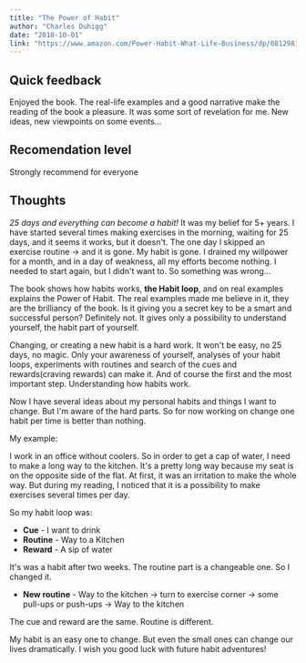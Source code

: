 ```yaml
---
title: "The Power of Habit"
author: "Charles Duhigg"
date: "2018-10-01"
link: "https://www.amazon.com/Power-Habit-What-Life-Business/dp/081298160X"
---
```


## Quick feedback
Enjoyed the book. The real-life examples and a good narrative make the reading of the book a pleasure. It was some sort of revelation for me. New ideas, new viewpoints on some events...

## Recomendation level
Strongly recommend for everyone

## Thoughts
*25 days and everything can become a habit!* It was my belief for 5+ years. I have started several times making exercises in the morning, waiting for 25 days, and it seems it works, but it doesn't. The one day I skipped an exercise routine -> and it is gone. My habit is gone. I drained my willpower for a month, and in a day of weakness, all my efforts become nothing. I needed to start again, but I didn't want to. So something was wrong...

The book shows how habits works, **the Habit loop**, and on real examples explains the Power of Habit. The real examples made me believe in it, they are the brilliancy of the book. Is it giving you a secret key to be a smart and successful person? Definitely not. It gives only a possibility to understand yourself, the habit part of yourself.

Changing, or creating a new habit is a hard work. It won't be easy, no 25 days, no magic. Only your awareness of yourself, analyses of your habit loops, experiments with routines and search of the cues and rewards(craving rewards) can make it. And of course the first and the most important step. Understanding how habits work.

Now I have several ideas about my personal habits and things I want to change. But I'm aware of the hard parts. So for now working on change one habit per time is better than nothing.

My example:

I work in an office without coolers. So in order to get a cap of water, I need to make a long way to the kitchen. It's a pretty long way because my seat is on the opposite side of the flat. At first, it was an irritation to make the whole way. But during my reading, I noticed that it is a possibility to make exercises several times per day. 

So my habit loop was:
- **Cue** - I want to drink
- **Routine** - Way to a Kitchen
- **Reward** - A sip of water

It's was a habit after two weeks. The routine part is a changeable one. So I changed it.

- **New routine** - Way to the kitchen -> turn to exercise corner -> some pull-ups or push-ups -> Way to the kitchen

The cue and reward are the same. Routine is different.

My habit is an easy one to change. But even the small ones can change our lives dramatically. I wish you good luck with future habit adventures!